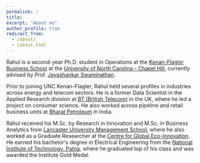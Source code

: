 ```yaml
---
permalink: /
title: 
excerpt: "About me"
author_profile: true
redirect_from:
  - /about/
  - /about.html
---
```


Rahul is a second-year Ph.D. student in Operations at the [Kenan-Flagler Business School](https://www.kenan-flagler.unc.edu/) at the [University of North Carolina - Chapel Hill](https://www.unc.edu/), currently advised by Prof. [Jayashankar Swaminathan](http://public.kenan-flagler.unc.edu/Faculty/swaminaj/). 

Prior to joining UNC Kenan-Flagler, Rahul held several profiles in industries across energy and telecom sectors. He is a former Data Scientist in the Applied Research division at [BT (British Telecom)](https://www.bt.com/) in the UK, where he led a project on consumer science. He also worked across pipeline and retail business units at [Bharat Petroleum](https://www.bharatpetroleum.com/) in India. 

Rahul received his M.Sc. by Research in Innovation and M.Sc. in Business Analytics from [Lancaster University Management School](https://www.lancaster.ac.uk/lums/), where he also worked as a Graduate Researcher at the [Centre for Global Eco-Innovation](http://www.globalecoinnovation.org/). He earned his bachelor's degree in Electrical Engineering from the [National Institute of Technology, Patna](http://www.nitp.ac.in/php/home.php), where he graduated top of his class and was awarded the Institute Gold Medal.
